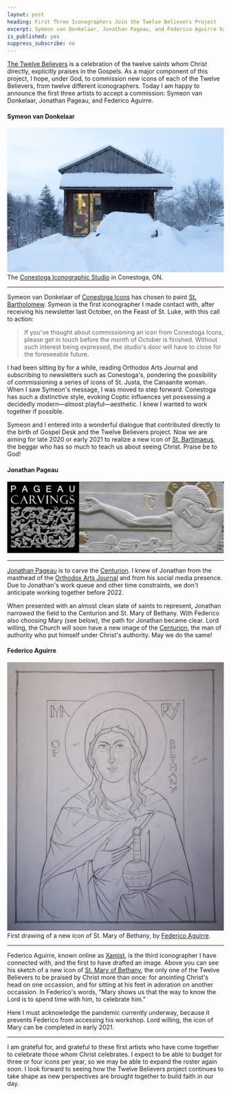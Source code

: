 ```yaml
---
layout: post
heading: First Three Iconographers Join the Twelve Believers Project
excerpt: Symeon van Donkelaar, Jonathan Pageau, and Federico Aguirre have each accepted a commission
is_published: yes
suppress_subscribe: no
---
```


[The Twelve Believers](/the-twelve-believers/) is a celebration of the twelve
saints whom Christ directly, explicitly praises in the Gospels. As a major
component of this project, I hope, under God, to commission new icons of each
of the Twelve Believers, from twelve different iconographers. Today I am happy
to announce the first three artists to accept a commission: Symeon van
Donkelaar, Jonathan Pageau, and Federico Aguirre.


#### Symeon van Donkelaar

<a href="https://www.conestogaicons.com/about/">
  <img src="/img/2020/conestoga-studio.jpg"
    alt="The Conestoga Iconographic Studio">
    </a>
<div class="caption">The <a
href="https://www.conestogaicons.com/about/">Conestoga Iconographic Studio</a>
in Conestoga, ON.</div>

---

Symeon van Donkelaar of [Conestoga Icons](https://www.conestogaicons.com/) has
chosen to paint [St. Bartholomew](/the-twelve-believers/st-bartimaeus/). Symeon
is the first iconographer I made contact with, after receiving his newsletter
last October, on the Feast of St.  Luke, with this call to action:

> If you've thought about commissioning an icon from Conestoga Icons, please
> get in touch before the month of October is finished. Without such interest
> being expressed, the studio's door will have to close for the foreseeable
> future.


I had been sitting by for a while, reading Orthodox Arts Journal and
subscribing to newsletters such as Conestoga's, pondering the possibility of
commissioning a series of icons of St. Justa, the Canaanite woman. When I saw
Symeon's message, I was moved to step forward. Conestoga has such a distinctive
style, evoking Coptic influences yet possessing a decidedly modern—almost
playful—aesthetic. I knew I wanted to work together if possible.

Symeon and I entered into a wonderful dialogue that contributed directly to the
birth of Gospel Desk and the Twelve Believers project. Now we are aiming for
late 2020 or early 2021 to realize a new icon of [St.
Bartimaeus](/the-twelve-believers/st-bartimaeus/), the beggar who has so much
to teach us about seeing Christ. Praise be to God!


#### Jonathan Pageau

<a href="https://pageaucarvings.com/">
  <img src="/img/2020/pageau-carvings.jpg" alt="Pageau Carvings">
</a>

---

[Jonathan Pageau](https://pageaucarvings.com/) is to carve the
[Centurion](/the-twelve-believers/the-centurion/). I knew of Jonathan from the
masthead of the [Orthodox Arts Journal](https://orthodoxartsjournal.org/) and
from his social media presence. Due to Jonathan's work queue and other time
constraints, we don't anticipate working together before 2022.

When presented with an almost clean slate of saints to represent, Jonathan
narrowed the field to the Centurion and St. Mary of Bethany. With Federico also
choosing Mary (see below), the path for Jonathan became clear. Lord willing,
the Church will soon have a new image of the
[Centurion](/the-twelve-believers/the-centurion/), the man of authority who put
himself under Christ's authority. May we do the same!



#### Federico Aguirre

<a href="/the-twelve-believers/st-mary-of-bethany/">
  <img src="/the-twelve-believers/st-mary-of-bethany/00.small.jpg"
    alt="St. Mary of Bethany, the twice-praised - first drawing">
</a>
<div class="caption">First drawing of a new icon of St. Mary of Bethany, by <a
href="https://www.xamist.com/">Federico Aguirre</a>.</div>

---

Federico Aguirre, known online as [Xamist](https://www.xamist.com/), is the
third iconographer I have connected with, and the first to have drafted an
image. Above you can see his sketch of a new icon of [St. Mary of
Bethany](/the-twelve-believers/st-mary-of-bethany/), the only one of the Twelve
Believers to be praised by Christ more than once: for anointing Christ's head
on one occassion, and for sitting at his feet in adoration on another
occassion. In Federico's words, "Mary shows us that the way to know the Lord is
to spend time with him, to celebrate him."

Here I must acknowledge the pandemic currently underway, because it prevents
Federico from accessing his workshop. Lord willing, the icon of Mary can be
completed in early 2021.

---

I am grateful for, and grateful to these first artists who have come together
to celebrate those whom Christ celebrates.  I expect to be able to budget for
three or four icons per year, so we may be able to expand the roster again
soon. I look forward to seeing how the Twelve Believers project continues to
take shape as new perspectives are brought together to build faith in our day.

